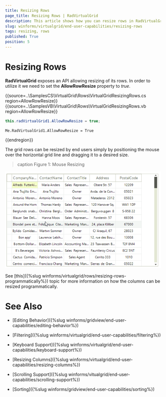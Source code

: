 ```yaml
---
title: Resizing Rows
page_title: Resizing Rows | RadVirtualGrid
description: This article shows how you can resize rows in RadVirtualGrid at runtime. 
slug: winforms/virtualgrid/end-user-capabilities/resizing-rows
tags: resizing, rows
published: True
position: 5
---
```


# Resizing Rows

__RadVirtualGrid__ exposes an API allowing resizing of its rows. In order to utilize it we need to set the __AllowRowResize__ property to *true*.

{{source=..\SamplesCS\VirtualGrid\Rows\VirtualGridResizingRows.cs region=AllowRowResize}} 
{{source=..\SamplesVB\VirtualGrid\Rows\VirtualGridResizingRows.vb region=AllowRowResize}}
````C#
this.radVirtualGrid1.AllowRowResize = true;

````
````VB.NET
Me.RadVirtualGrid1.AllowRowResize = True

```` 



{{endregion}}

The grid rows can be resized by end users simply by positioning the mouse over the horizontal grid line and dragging it to a desired size.

>caption Figure 1: Mouse Resizing

![virtualgrid-end-user-capabilities-resizing-rows001](images/virtualgrid-end-user-capabilities-resizing-rows001.gif)

See [this]({%slug winforms/virtualgrid/rows/resizing-rows-programmatically%}) topic for more information on how the columns can be resized programmatically.

# See Also
* [Editing Behavior]({%slug winforms/gridview/end-user-capabilities/editing-behavior%})

* [Filtering]({%slug winforms/virtualgrid/end-user-capabilities/filtering%})

* [Keyboard Support]({%slug winforms/virtualgrid/end-user-capabilities/keyboard-support%})

* [Resizing Columns]({%slug winforms/virtualgrid/end-user-capabilities/resizing-columns%})

* [Scrolling Support]({%slug winforms/vitualgrid/end-user-capabilities/scrolling-support%})

* [Sorting]({%slug winforms/gridview/end-user-capabilities/sorting%})

